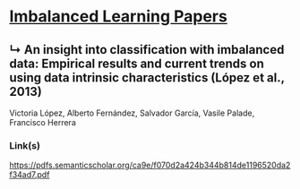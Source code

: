 # [Imbalanced Learning Papers](../README.md)
## ↳ An insight into classification with imbalanced data: Empirical results and current trends on using data intrinsic characteristics (López et al., 2013)

Victoria López, Alberto Fernández, Salvador García, Vasile Palade, Francisco Herrera

### Link(s)

https://pdfs.semanticscholar.org/ca9e/f070d2a424b344b814de1196520da2f34ad7.pdf

